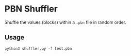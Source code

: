 # PBN Shuffler

Shuffle the values (blocks) within a `.pbn` file in random order.

## Usage

```shell
python3 shuffler.py -f test.pbn
```